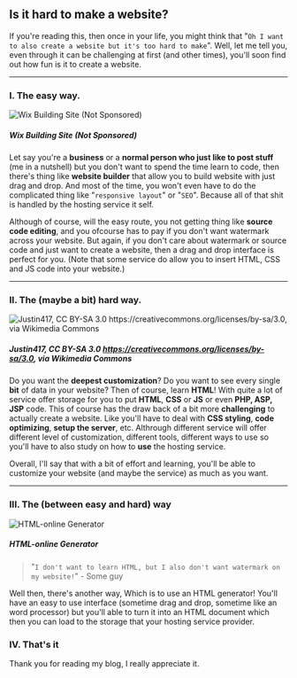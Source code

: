 <!--
# This is for the Python script
TITLE: Is it hard to make a website?
PREVIEW: If you're reading this, then once in your life, you might think that "Oh I want to also create a web
CREATED_ON: 2021-07-29
-->
## Is it hard to make a website?

If you're reading this, then once in your life, you might think that "`Oh I want to also create a website but it's too hard to make`". Well, let me tell you, even through it can be challenging at first (and other times), you'll soon find out how fun is it to create a website.

---

### I. The easy way.

![Wix Building Site (Not Sponsored)](https://i.ibb.co/SxdCm35/image-1.png)
##### *Wix Building Site (Not Sponsored)*

Let say you're a **business** or a **normal person who just like to post stuff** (me in a nutshell) but you don't want to spend the time learn to code, then there's thing like **website builder** that allow you to build website with just drag and drop. And most of the time, you won't even have to do the complicated thing like "`responsive layout`" or "`SEO`". Because all of that shit is handled by the hosting service it self.

Although of course, will the easy route, you not getting thing like **source code editing**, and you ofcourse has to pay if you don't want watermark across your website. But again, if you don't care about watermark or source code and just want to create a website, then a drag and drop interface is perfect for you. (Note that some service do allow you to insert HTML, CSS and JS code into your website.)

---

### II. The (maybe a bit) hard way.

![Justin417, CC BY-SA 3.0 <https://creativecommons.org/licenses/by-sa/3.0>, via Wikimedia Commons](https://upload.wikimedia.org/wikipedia/commons/3/37/HTML_Code.png)

##### *Justin417, CC BY-SA 3.0 <https://creativecommons.org/licenses/by-sa/3.0>, via Wikimedia Commons*

Do you want the **deepest customization**? Do you want to see every single **bit** of data in your website? Then of course, learn **HTML**! With quite a lot of service offer storage for you to put **HTML**, **CSS** or **JS** or even **PHP, ASP, JSP** code. This of course has the draw back of a bit more **challenging** to actually create a website. Like you'll have to deal with **CSS styling**, **code optimizing**, **setup the server**, etc. Althrough different service will offer different level of customization, different tools, different ways to use so you'll have to also study on how to **use** the hosting service.

Overall, I'll say that with a bit of effort and learning, you'll be able to customize your website (and maybe the service) as much as you want.

---

### III. The (between easy and hard) way

![HTML-online Generator](https://i.ibb.co/3psMSSV/12test.png)

##### *HTML-online Generator*

> "`I don't want to learn HTML, but I also don't want watermark on my website!`" - Some guy

Well then, there's another way, Which is to use an HTML generator! You'll have an easy to use interface (sometime drag and drop, sometime like an word processor) but you'll able to turn it into an HTML document which then you can load to the storage that your hosting service provider.

### IV. That's it

Thank you for reading my blog, I really appreciate it.